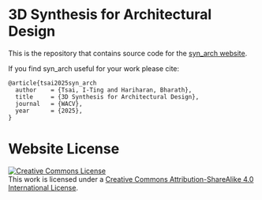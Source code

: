 # 3D Synthesis for Architectural Design

This is the repository that contains source code for the [syn_arch website](https://itingtsai.github.io/syn_arch_2025).

If you find syn_arch useful for your work please cite:
```
@article{tsai2025syn_arch
  author    = {Tsai, I-Ting and Hariharan, Bharath},
  title     = {3D Synthesis for Architectural Design},
  journal   = {WACV},
  year      = {2025},
}
```

# Website License
<a rel="license" href="http://creativecommons.org/licenses/by-sa/4.0/"><img alt="Creative Commons License" style="border-width:0" src="https://i.creativecommons.org/l/by-sa/4.0/88x31.png" /></a><br />This work is licensed under a <a rel="license" href="http://creativecommons.org/licenses/by-sa/4.0/">Creative Commons Attribution-ShareAlike 4.0 International License</a>.
